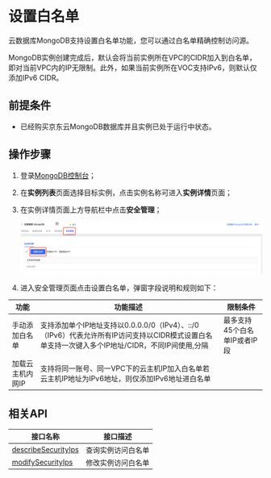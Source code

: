 # 设置白名单

云数据库MongoDB支持设置白名单功能，您可以通过白名单精确控制访问源。

MongoDB实例创建完成后，默认会将当前实例所在VPC的CIDR加入到白名单，即对当前VPC内的IP无限制。此外，如果当前实例所在VOC支持IPv6，则默认仅添加IPv6 CIDR。



## 前提条件

- 已经购买京东云MongoDB数据库并且实例已处于运行中状态。



## 操作步骤

1. 登录[MongoDB控制台](https://mongodb-console.jdcloud.com/mongodb)；

2. 在**实例列表**页面选择目标实例，点击实例名称可进入**实例详情**页面；

3. 在实例详情页面上方导航栏中点击**安全管理**；

   ![img](../../../../image/mongodb/setWhiteList.png)

4. 进入安全管理页面点击设置白名单，弹窗字段说明和规则如下：

| 功能             | 功能描述                                                     | 限制条件                     |
| ---------------- | ------------------------------------------------------------ | ---------------------------- |
| 手动添加白名单   | 支持添加单个IP地址支持以0.0.0.0/0（IPv4）、::/0（IPv6）代表允许所有IP访问支持以CIDR模式设置白名单支持一次键入多个IP地址/CIDR，不同IP间使用,分隔 | 最多支持45个白名单IP或者IP段 |
| 加载云主机内网IP | 支持将同一账号、同一VPC下的云主机IP加入白名单若云主机IP地址为IPv6地址，则仅添加IPv6地址进白名单 |                              |



## 相关API

| 接口名称                                                     | 接口描述           |
| ------------------------------------------------------------ | ------------------ |
| [describeSecurityIps](../../../../API/JCS-for-MongoDB/Security-Management/describeSecurityIps.md) | 查询实例访问白名单 |
| [modifySecurityIps](../../../../API/JCS-for-MongoDB/Security-Management/modifySecurityIps.md) | 修改实例访问白名单 |